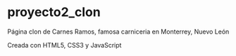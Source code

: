 # proyecto2_clon

Página clon de Carnes Ramos, famosa carniceria en Monterrey, Nuevo León

Creada con HTML5, CSS3 y JavaScript


#
